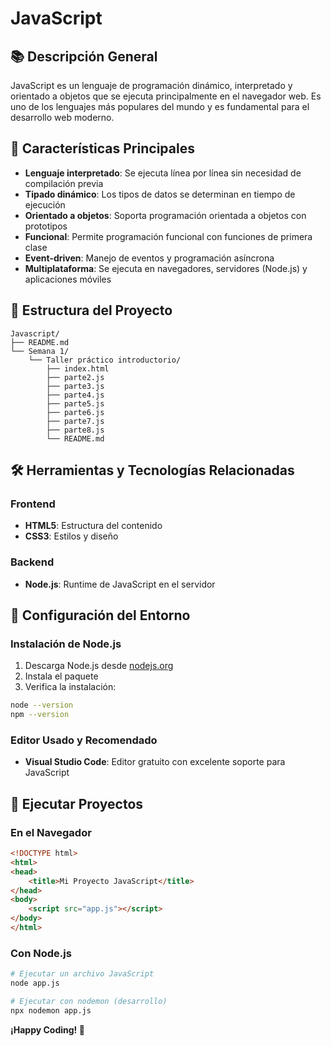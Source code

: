 # JavaScript

## 📚 Descripción General

JavaScript es un lenguaje de programación dinámico, interpretado y orientado a objetos que se ejecuta principalmente en el navegador web. Es uno de los lenguajes más populares del mundo y es fundamental para el desarrollo web moderno.

## 🎯 Características Principales

- **Lenguaje interpretado**: Se ejecuta línea por línea sin necesidad de compilación previa
- **Tipado dinámico**: Los tipos de datos se determinan en tiempo de ejecución
- **Orientado a objetos**: Soporta programación orientada a objetos con prototipos
- **Funcional**: Permite programación funcional con funciones de primera clase
- **Event-driven**: Manejo de eventos y programación asíncrona
- **Multiplataforma**: Se ejecuta en navegadores, servidores (Node.js) y aplicaciones móviles


## 📁 Estructura del Proyecto

```
Javascript/
├── README.md
└── Semana 1/
    └── Taller práctico introductorio/
        ├── index.html
        ├── parte2.js
        ├── parte3.js
        ├── parte4.js
        ├── parte5.js
        ├── parte6.js
        ├── parte7.js
        ├── parte8.js
        └── README.md
```

## 🛠️ Herramientas y Tecnologías Relacionadas

### Frontend
- **HTML5**: Estructura del contenido
- **CSS3**: Estilos y diseño


### Backend
- **Node.js**: Runtime de JavaScript en el servidor



## 🔧 Configuración del Entorno

### Instalación de Node.js
1. Descarga Node.js desde [nodejs.org](https://nodejs.org/)
2. Instala el paquete
3. Verifica la instalación:
```bash
node --version
npm --version
```

### Editor Usado y Recomendado
- **Visual Studio Code**: Editor gratuito con excelente soporte para JavaScript


## 🚀 Ejecutar Proyectos

### En el Navegador
```html
<!DOCTYPE html>
<html>
<head>
    <title>Mi Proyecto JavaScript</title>
</head>
<body>
    <script src="app.js"></script>
</body>
</html>
```

### Con Node.js
```bash
# Ejecutar un archivo JavaScript
node app.js

# Ejecutar con nodemon (desarrollo)
npx nodemon app.js
```


**¡Happy Coding! 🎉**